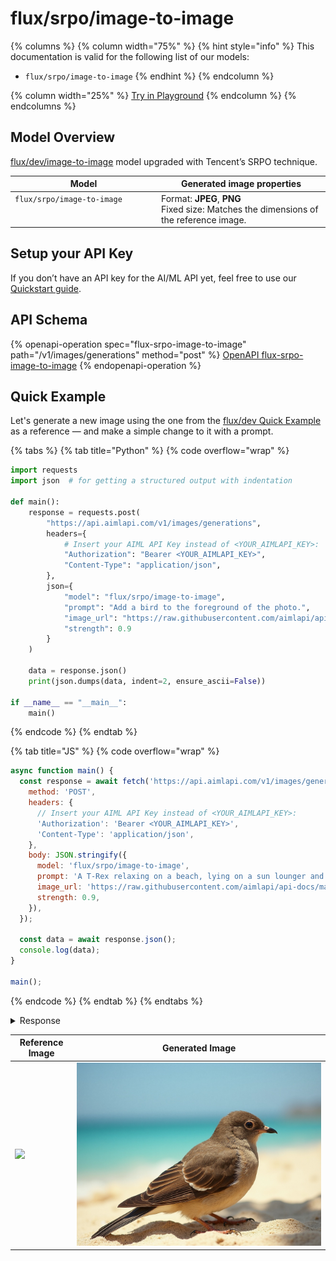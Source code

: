 # flux/srpo/image-to-image

{% columns %}
{% column width="75%" %}
{% hint style="info" %}
This documentation is valid for the following list of our models:

* `flux/srpo/image-to-image`
{% endhint %}
{% endcolumn %}

{% column width="25%" %}
<a href="https://aimlapi.com/app/?model=flux/srpo/image-to-image&#x26;mode=image" class="button primary">Try in Playground</a>
{% endcolumn %}
{% endcolumns %}

## Model Overview

[flux/dev/image-to-image](flux-dev-image-to-image.md) model upgraded with Tencent’s SRPO technique.

<table><thead><tr><th width="220" valign="top">Model</th><th>Generated image properties</th></tr></thead><tbody><tr><td valign="top"><code>flux/srpo/image-to-image</code></td><td>Format: <strong>JPEG</strong>, <strong>PNG</strong><br>Fixed size: Matches the dimensions of the reference image.</td></tr></tbody></table>

## Setup your API Key

If you don’t have an API key for the AI/ML API yet, feel free to use our [Quickstart guide](https://docs.aimlapi.com/quickstart/setting-up).

## API Schema

{% openapi-operation spec="flux-srpo-image-to-image" path="/v1/images/generations" method="post" %}
[OpenAPI flux-srpo-image-to-image](https://raw.githubusercontent.com/aimlapi/api-docs/refs/heads/main/docs/api-references/image-models/flux/flux-srpo-image-to-image.json)
{% endopenapi-operation %}

## Quick Example

Let's generate a new image using the one from the [flux/dev Quick Example](flux-dev.md#quick-example) as a reference — and make a simple change to it with a prompt.

{% tabs %}
{% tab title="Python" %}
{% code overflow="wrap" %}
```python
import requests
import json  # for getting a structured output with indentation

def main():
    response = requests.post(
        "https://api.aimlapi.com/v1/images/generations",
        headers={
            # Insert your AIML API Key instead of <YOUR_AIMLAPI_KEY>:
            "Authorization": "Bearer <YOUR_AIMLAPI_KEY>",
            "Content-Type": "application/json",
        },
        json={
            "model": "flux/srpo/image-to-image",
            "prompt": "Add a bird to the foreground of the photo.",
            "image_url": "https://raw.githubusercontent.com/aimlapi/api-docs/main/reference-files/t-rex.png",
            "strength": 0.9
        }
    )

    data = response.json()
    print(json.dumps(data, indent=2, ensure_ascii=False))

if __name__ == "__main__":
    main()
```
{% endcode %}
{% endtab %}

{% tab title="JS" %}
{% code overflow="wrap" %}
```javascript
async function main() {
  const response = await fetch('https://api.aimlapi.com/v1/images/generations', {
    method: 'POST',
    headers: {
      // Insert your AIML API Key instead of <YOUR_AIMLAPI_KEY>:
      'Authorization': 'Bearer <YOUR_AIMLAPI_KEY>',
      'Content-Type': 'application/json',
    },
    body: JSON.stringify({
      model: 'flux/srpo/image-to-image',
      prompt: 'A T-Rex relaxing on a beach, lying on a sun lounger and wearing sunglasses.',
      image_url: 'https://raw.githubusercontent.com/aimlapi/api-docs/main/reference-files/t-rex.png',
      strength: 0.9,
    }),
  });

  const data = await response.json();
  console.log(data);
}

main();
```
{% endcode %}
{% endtab %}
{% endtabs %}

<details>

<summary>Response</summary>

{% code overflow="wrap" %}
```json5
{
  "images": [
    {
      "url": "https://v3b.fal.media/files/b/koala/1TOtgew8As_QBlCyKy4Z-.jpg",
      "width": 1024,
      "height": 768,
      "content_type": "image/jpeg"
    }
  ],
  "timings": {
    "inference": 0.947831045370549
  },
  "seed": 484902001,
  "has_nsfw_concepts": [
    false
  ],
  "prompt": "Add a bird to the foreground of the photo.",
  "data": [
    {
      "url": "https://v3b.fal.media/files/b/koala/1TOtgew8As_QBlCyKy4Z-.jpg",
      "width": 1024,
      "height": 768,
      "content_type": "image/jpeg"
    }
  ],
  "meta": {
    "usage": {
      "tokens_used": 52500
    }
  }
}
```
{% endcode %}

</details>

| Reference Image                                                           | Generated Image                                                                            |
| ------------------------------------------------------------------------- | ------------------------------------------------------------------------------------------ |
| ![](https://cdn.aimlapi.com/eagle/files/monkey/GHx5aT0PR9GXtGi3Cx7CE.png) | <img src="../../../.gitbook/assets/1TOtgew8As_QBlCyKy4Z-.jpg" alt="" data-size="original"> |

